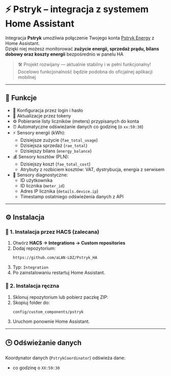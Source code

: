 # ⚡ Pstryk – integracja z systemem Home Assistant

Integracja **Pstryk** umożliwia połączenie Twojego konta [Pstryk Energy](https://pstryk.pl) z Home Assistant.  
Dzięki niej możesz monitorować **zużycie energii, sprzedaż prądu, bilans dobowy oraz koszty energii** bezpośrednio w panelu HA

> 🛠️ Projekt rozwijany — aktualnie stabilny i w pełni funkcjonalny! Docelowo funkcjonalność będzie podobna do oficjalnej aplikacji mobilnej

---

## 🧩 Funkcje

- 🔐 Konfiguracja przez login i hasło
- 🔐 Aktualizacje przez tokeny
- ⚙️ Pobieranie listy liczników (meters) przypisanych do konta
- ⏰ Automatyczne odświeżanie danych co godzinę (o `xx:59:30`)
- ⚡ Sensory energii (kWh):
  - Dzisiejsze zużycie (`fae_total_usage`)
  - Dzisiejsza sprzedaż (`rae_total`)
  - Dzisiejszy bilans (`energy_balance`)
- 💰 Sensory kosztów (PLN):
  - Dzisiejszy koszt (`fae_total_cost`)
  - Atrybuty z rozbiciem kosztów: VAT, dystrybucja, energia z serwisem
- 👤 Sensory diagnostyczne:
  - ID użytkownika
  - ID licznika (`meter_id`)
  - Adres IP licznika (`details.device.ip`)
  - Timestamp ostatniego odświeżenia danych z API

---

## ⚙️ Instalacja

### 🔹 1. Instalacja przez HACS (zalecana)
1. Otwórz **HACS → Integrations → Custom repositories**
2. Dodaj repozytorium:
   ```
   https://github.com/aLAN-LDZ/Pstryk_HA
   ```
3. Typ: `Integration`
4. Po zainstalowaniu restartuj Home Assistant.

### 🔹 2. Instalacja ręczna
1. Sklonuj repozytorium lub pobierz paczkę ZIP:
2. Skopiuj folder do:
   ```
   config/custom_components/pstryk
   ```
3. Uruchom ponownie Home Assistant.

---

## 🕒 Odświeżanie danych

Koordynator danych (`PstrykCoordinator`) odświeża dane:
- co godzinę o `XX:59:30`
